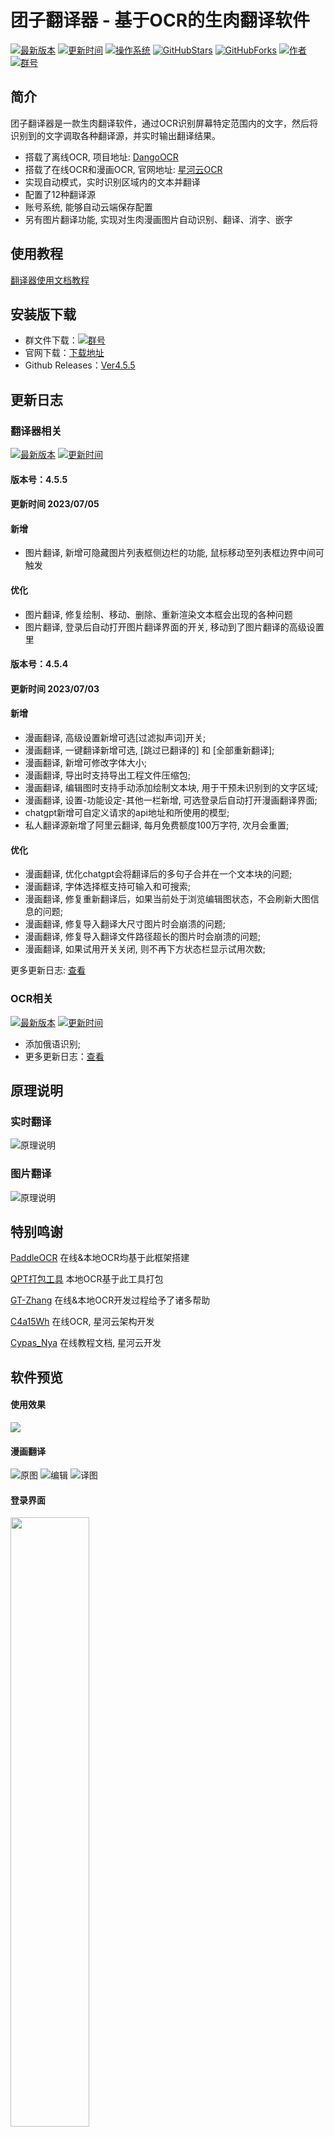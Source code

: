 # 团子翻译器 - 基于OCR的生肉翻译软件


[![最新版本](https://img.shields.io/badge/%E6%9C%80%E6%96%B0%E7%89%88%E6%9C%AC-Ver4.5.5-ff69b4)](https://github.com/PantsuDango/Dango-Translator)
[![更新时间](https://img.shields.io/badge/%E6%9B%B4%E6%96%B0%E6%97%B6%E9%97%B4-2023--07--05-ff69b4)]()
[![操作系统](https://img.shields.io/badge/%E6%93%8D%E4%BD%9C%E7%B3%BB%E7%BB%9F-win7--10-ff69b4)]()
[![GitHubStars](https://img.shields.io/github/stars/PantsuDango/Dango-Translator)]()
[![GitHubForks](https://img.shields.io/github/forks/PantsuDango/Dango-Translator)]()
[![作者](https://img.shields.io/badge/QQ-%E8%83%96%E6%AC%A1%E5%9B%A2%E5%AD%90-ff69b4)](https://github.com/PantsuDango/ImageHub/blob/master/DangoTranslate/public/%E4%BD%9C%E8%80%85.png)
[![群号](https://img.shields.io/badge/%E6%9C%80%E6%96%B0%E4%BA%A4%E6%B5%81%E7%BE%A4-19%E7%BE%A4691201730-ff69b4)](https://github.com/PantsuDango/ImageHub/blob/master/DangoTranslate/public/19%E7%BE%A4.png)

  
## 简介

团子翻译器是一款生肉翻译软件，通过OCR识别屏幕特定范围内的文字，然后将识别到的文字调取各种翻译源，并实时输出翻译结果。

+ 搭载了离线OCR, 项目地址: [DangoOCR](https://github.com/PantsuDango/DangoOCR) 
+ 搭载了在线OCR和漫画OCR, 官网地址: [星河云OCR](https://cloud.stariver.org.cn/auth/login.html)
+ 实现自动模式，实时识别区域内的文本并翻译
+ 配置了12种翻译源
+ 账号系统, 能够自动云端保存配置
+ 另有图片翻译功能, 实现对生肉漫画图片自动识别、翻译、消字、嵌字


## 使用教程
[翻译器使用文档教程](https://dango-docs.ap-sh.starivercs.cn/#/4.0/basic/dangotranslator)

  
## 安装版下载
- 群文件下载：[![群号](https://img.shields.io/badge/%E6%9C%80%E6%96%B0%E4%BA%A4%E6%B5%81%E7%BE%A4-19%E7%BE%A4691201730-ff69b4)](https://github.com/PantsuDango/ImageHub/blob/master/DangoTranslate/public/19%E7%BE%A4.png)  
- 官网下载：[下载地址](https://translator.dango.cloud)
- Github Releases：[Ver4.5.5](https://github.com/PantsuDango/Dango-Translator/releases/tag/Ver4.5.5)

  
## 更新日志
### 翻译器相关
[![最新版本](https://img.shields.io/badge/%E6%9C%80%E6%96%B0%E7%89%88%E6%9C%AC-Ver4.5.5-ff69b4)]()
[![更新时间](https://img.shields.io/badge/%E6%9B%B4%E6%96%B0%E6%97%B6%E9%97%B4-2023--07--05-ff69b4)]()

#### 版本号：4.5.5
#### 更新时间 2023/07/05
#### 新增
+ 图片翻译, 新增可隐藏图片列表框侧边栏的功能, 鼠标移动至列表框边界中间可触发
#### 优化
+ 图片翻译,  修复绘制、移动、删除、重新渲染文本框会出现的各种问题
+ 图片翻译, 登录后自动打开图片翻译界面的开关, 移动到了图片翻译的高级设置里

#### 版本号：4.5.4
#### 更新时间 2023/07/03
#### 新增
+ 漫画翻译, 高级设置新增可选[过滤拟声词]开关;
+ 漫画翻译, 一键翻译新增可选, [跳过已翻译的] 和 [全部重新翻译];
+ 漫画翻译, 新增可修改字体大小;
+ 漫画翻译, 导出时支持导出工程文件压缩包;
+ 漫画翻译, 编辑图时支持手动添加绘制文本块, 用于干预未识别到的文字区域;
+ 漫画翻译, 设置-功能设定-其他一栏新增, 可选登录后自动打开漫画翻译界面;
+ chatgpt新增可自定义请求的api地址和所使用的模型;
+ 私人翻译源新增了阿里云翻译, 每月免费额度100万字符, 次月会重置;
#### 优化
+ 漫画翻译, 优化chatgpt会将翻译后的多句子合并在一个文本块的问题;
+ 漫画翻译, 字体选择框支持可输入和可搜索;
+ 漫画翻译, 修复重新翻译后，如果当前处于浏览编辑图状态，不会刷新大图信息的问题;
+ 漫画翻译, 修复导入翻译大尺寸图片时会崩溃的问题;
+ 漫画翻译, 修复导入翻译文件路径超长的图片时会崩溃的问题;
+ 漫画翻译, 如果试用开关关闭, 则不再下方状态栏显示试用次数;

更多更新日志: [查看](https://github.com/PantsuDango/Dango-Translator/releases)  

### OCR相关
[![最新版本](https://img.shields.io/badge/%E6%9C%80%E6%96%B0%E7%89%88%E6%9C%AC-Ver4.3.6-ff69b4)]()
[![更新时间](https://img.shields.io/badge/%E6%9B%B4%E6%96%B0%E6%97%B6%E9%97%B4-2022--11--26-ff69b4)]()
+ 添加俄语识别;
+ 更多更新日志：[查看](https://docs1.ayano.top/#/4.0/develop/changelog)  


## 原理说明
### 实时翻译
![原理说明](https://github.com/PantsuDango/ImageHub/blob/master/DangoTranslate/public/%E6%B5%81%E7%A8%8B%E5%9B%BE.png)
### 图片翻译
![原理说明](https://github.com/PantsuDango/ImageHub/blob/master/DangoTranslate/Ver4.5.4/%E6%BC%AB%E7%94%BB%E7%BF%BB%E8%AF%91%E8%AF%B4%E6%98%8E.png)

## 特别鸣谢
[PaddleOCR](https://github.com/PaddlePaddle/PaddleOCR)  在线&本地OCR均基于此框架搭建

[QPT打包工具](https://github.com/GT-ZhangAcer/QPT)  本地OCR基于此工具打包

[GT-Zhang](https://github.com/GT-ZhangAcer) 在线&本地OCR开发过程给予了诸多帮助

[C4a15Wh](https://c4a15wh.cn) 在线OCR, 星河云架构开发

[Cypas_Nya](https://blog.ayano.top) 在线教程文档, 星河云开发

  
## 软件预览

#### 使用效果
![](https://github.com/PantsuDango/ImageHub/blob/master/DangoTranslate/Ver4.3.6/%E4%BD%BF%E7%94%A8%E6%95%88%E6%9E%9C.png)

#### 漫画翻译
![原图](https://github.com/PantsuDango/ImageHub/blob/master/DangoTranslate/Ver4.5.0/%E5%8E%9F%E5%9B%BE.png)
![编辑](https://github.com/PantsuDango/ImageHub/blob/master/DangoTranslate/Ver4.5.0/%E7%BC%96%E8%BE%91.png)
![译图](https://github.com/PantsuDango/ImageHub/blob/master/DangoTranslate/Ver4.5.0/%E8%AF%91%E5%9B%BE.png)

#### 登录界面
<img src="https://github.com/PantsuDango/ImageHub/blob/master/DangoTranslate/Ver4.3.6/%E7%99%BB%E5%BD%95.png" width="50%" height="50%">

#### 注册界面
<img src="https://github.com/PantsuDango/ImageHub/blob/master/DangoTranslate/Ver4.3.6/%E6%B3%A8%E5%86%8C.png" width="50%" height="50%">

#### 主界面
![](https://github.com/PantsuDango/ImageHub/blob/master/DangoTranslate/Ver4.3.6/%E7%BF%BB%E8%AF%91%E7%95%8C%E9%9D%A2.png)

#### 设置界面
<img src="https://github.com/PantsuDango/ImageHub/blob/master/DangoTranslate/Ver4.3.6/%E8%AE%BE%E7%BD%AE-%E8%AF%86%E5%88%AB%E8%AE%BE%E5%AE%9A.png" width="100%" height="100%">
<img src="https://github.com/PantsuDango/ImageHub/blob/master/DangoTranslate/Ver4.3.6/%E8%AE%BE%E7%BD%AE-%E7%BF%BB%E8%AF%91%E8%AE%BE%E5%AE%9A.png" width="100%" height="100%">
<img src="https://github.com/PantsuDango/ImageHub/blob/master/DangoTranslate/Ver4.3.6/%E8%AE%BE%E7%BD%AE-%E6%98%BE%E7%A4%BA%E8%AE%BE%E5%AE%9A.png" width="100%" height="100%">
<img src="https://github.com/PantsuDango/ImageHub/blob/master/DangoTranslate/Ver4.3.6/%E8%AE%BE%E7%BD%AE-%E5%8A%9F%E8%83%BD%E8%AE%BE%E5%AE%9A.png" width="100%" height="100%">
<img src="https://github.com/PantsuDango/ImageHub/blob/master/DangoTranslate/Ver4.3.6/%E8%AE%BE%E7%BD%AE-%E5%85%B3%E4%BA%8E.png" width="100%" height="100%">
<img src="https://github.com/PantsuDango/ImageHub/blob/master/DangoTranslate/Ver4.3.6/%E5%A4%9A%E8%8C%83%E5%9B%B4%E5%88%87%E6%8D%A2.png" width="50%" height="50%">
<img src="https://github.com/PantsuDango/ImageHub/blob/master/DangoTranslate/Ver4.3.6/%E5%B1%8F%E8%94%BD%E8%AF%8D.png" width="50%" height="50%">

#### 支持作者
<img src="https://github.com/PantsuDango/ImageHub/blob/master/DangoTranslate/Ver4.3.6/%E8%AE%BE%E7%BD%AE-%E6%94%AF%E6%8C%81%E4%BD%9C%E8%80%85.png" width="100%" height="100%">

## 开源协议
本项目使用GNU LESSER GENERAL PUBLIC LICENSE(LGPL)开源协议
